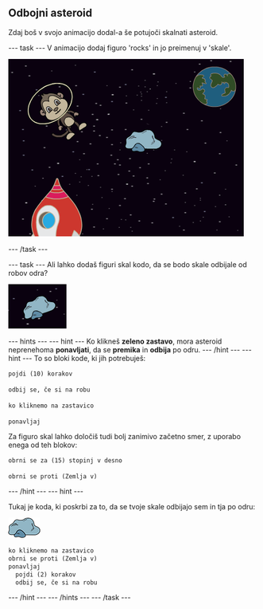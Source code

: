## Odbojni asteroid

Zdaj boš v svojo animacijo dodal-a še potujoči skalnati asteroid.

\--- task \--- V animacijo dodaj figuro 'rocks' in jo preimenuj v 'skale'.

![Dodajanje figure 'rock'](images/space-rock-sprite.png)

\--- /task \---

\--- task \--- Ali lahko dodaš figuri skal kodo, da se bodo skale odbijale od robov odra?

![Preizkušanje poskočnega asteroida](images/space-bounce-test.png)

\--- hints \--- \--- hint \--- Ko klikneš **zeleno zastavo**, mora asteroid neprenehoma **ponavljati**, da se **premika** in **odbija** po odru. \--- /hint \--- \--- hint \--- To so bloki kode, ki jih potrebuješ:

```blocks3
pojdi (10) korakov

odbij se, če si na robu

ko kliknemo na zastavico

ponavljaj
```

Za figuro skal lahko določiš tudi bolj zanimivo začetno smer, z uporabo enega od teh blokov:

```blocks3
obrni se za (15) stopinj v desno

obrni se proti (Zemlja v)
```

\--- /hint \--- \--- hint \---

Tukaj je koda, ki poskrbi za to, da se tvoje skale odbijajo sem in tja po odru:

![Figura skale](images/sprite-rock.png)

```blocks3
ko kliknemo na zastavico
obrni se proti (Zemlja v)
ponavljaj
  pojdi (2) korakov
  odbij se, če si na robu
```

\--- /hint \--- \--- /hints \--- \--- /task \---